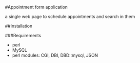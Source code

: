 #Appointment form application

a single web page to schedule appointments and search in them

##Installation



###Requirements
- perl
- MySQL
- perl modules: CGI, DBI, DBD::mysql, JSON